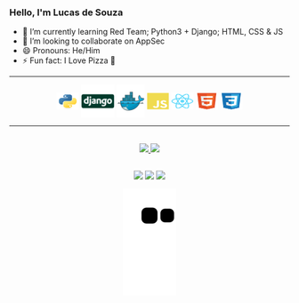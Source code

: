 ### Hello, I'm Lucas de Souza

- 🌱 I’m currently learning Red Team; Python3 + Django; HTML, CSS & JS
- 👯 I’m looking to collaborate on AppSec
- 😄 Pronouns: He/Him
- ⚡ Fun fact: I Love Pizza 🍕

<div align="center">
  <hr>
  <img align="center" alt="Rafa-Python" height="30" width="40" src="https://raw.githubusercontent.com/devicons/devicon/master/icons/python/python-original.svg">
  <img align="center" alt="Rafa-Csharp" height="60" width="60" src="https://raw.githubusercontent.com/devicons/devicon/master/icons/django/django-original.svg">
  <img align="center" alt="Rafa-CSS" height="60" width="50" src="https://raw.githubusercontent.com/devicons/devicon/master/icons/docker/docker-original.svg">
  <img align="center" alt="Rafa-Js" height="30" width="40" src="https://raw.githubusercontent.com/devicons/devicon/master/icons/javascript/javascript-plain.svg">
  <img align="center" alt="Rafa-React" height="30" width="40" src="https://raw.githubusercontent.com/devicons/devicon/master/icons/react/react-original.svg">
  <img align="center" alt="Rafa-HTML" height="30" width="40" src="https://raw.githubusercontent.com/devicons/devicon/master/icons/html5/html5-original.svg">
  <img align="center" alt="Rafa-CSS" height="30" width="40" src="https://raw.githubusercontent.com/devicons/devicon/master/icons/css3/css3-original.svg">
  <hr>
  <div style="display: inline_block"><br>

  <a href="https://github.com/2lucas">
  <img height="180em" src="https://github-readme-stats.vercel.app/api?username=2lucas&show_icons=true&theme=tokyonight&include_all_commits=true&count_private=true"/>
  <img height="180em" src="https://github-readme-stats.vercel.app/api/top-langs/?username=2lucas&layout=compact&langs_count=7&theme=tokyonight"/>
</div>

##

<div> 

  <a href="https://www.instagram.com/llucsouz/" target="_blank"><img src="https://img.shields.io/badge/-Instagram-%23E4405F?style=for-the-badge&logo=instagram&logoColor=white" target="_blank"></a>
  <a href = "mailto:silvasl2013@gmail.com"><img src="https://img.shields.io/badge/-Gmail-%23333?style=for-the-badge&logo=gmail&logoColor=white" target="_blank"></a>
  <a href="https://www.linkedin.com/in/lucas-de-souza-86730b227" target="_blank"><img src="https://img.shields.io/badge/-LinkedIn-%230077B5?style=for-the-badge&logo=linkedin&logoColor=white" target="_blank"></a>
  
  ![Snake animation](https://github.com/2lucas/2lucas/blob/output/github-contribution-grid-snake.svg)

</div>
  
